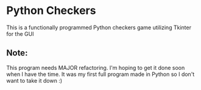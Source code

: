 # Python Checkers

This is a functionally programmed Python checkers game utilizing Tkinter for the GUI

## Note:

This program needs MAJOR refactoring. I'm hoping to get it done soon when I have the time.
It was my first full program made in Python so I don't want to take it down :)
